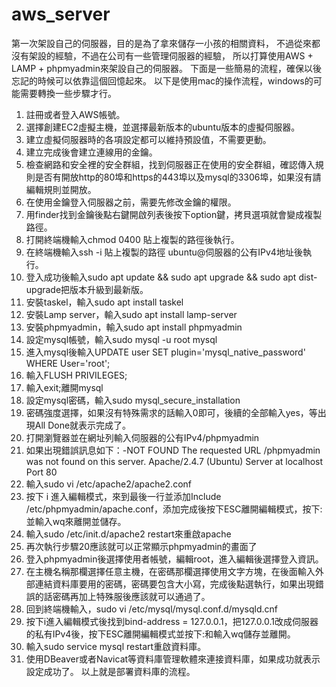 # aws_server
第一次架設自己的伺服器，目的是為了拿來儲存一小孩的相關資料，
不過從來都沒有架設的經驗，不過在公司有一些管理伺服器的經驗，
所以打算使用AWS + LAMP + phpmyadmin來架設自己的伺服器。
下面是一些簡易的流程，確保以後忘記的時候可以依靠這個回憶起來。
以下是使用mac的操作流程，windows的可能需要轉換一些步驟才行。
1. 註冊或者登入AWS帳號。
2. 選擇創建EC2虛擬主機，並選擇最新版本的ubuntu版本的虛擬伺服器。
3. 建立虛擬伺服器時的各項設定都可以維持預設值，不需要更動。
4. 建立完成後會建立連線用的金鑰。
5. 檢查網路和安全裡的安全群組，找到伺服器正在使用的安全群組，確認傳入規則是否有開放http的80埠和https的443埠以及mysql的3306埠，如果沒有請編輯規則並開放。
6. 在使用金鑰登入伺服器之前，需要先修改金鑰的權限。
7. 用finder找到金鑰後點右鍵開啟列表後按下option鍵，拷貝選項就會變成複製路徑。
8. 打開終端機輸入chmod 0400 貼上複製的路徑後執行。
9. 在終端機輸入ssh -i 貼上複製的路徑 ubuntu@伺服器的公有IPv4地址後執行。
10. 登入成功後輸入sudo apt update && sudo apt upgrade && sudo apt dist-upgrade把版本升級到最新版。
11. 安裝taskel，輸入sudo apt install taskel
12. 安裝Lamp server，輸入sudo apt install lamp-server
13. 安裝phpmyadmin，輸入sudo apt install phpmyadmin
14. 設定mysql帳號，輸入sudo mysql -u root mysql
15. 進入mysql後輸入UPDATE user SET plugin='mysql_native_password' WHERE User='root';
16. 輸入FLUSH PRIVILEGES;
17. 輸入exit;離開mysql
18. 設定mysql密碼，輸入sudo mysql_secure_installation
19. 密碼強度選擇，如果沒有特殊需求的話輸入0即可，後續的全部輸入yes，等出現All Done就表示完成了。
20. 打開瀏覽器並在網址列輸入伺服器的公有IPv4/phpmyadmin
21. 如果出現錯誤訊息如下：-NOT FOUND The requested URL /phpmyadmin was not found on this server. Apache/2.4.7 (Ubuntu) Server at localhost Port 80
22. 輸入sudo vi /etc/apache2/apache2.conf
23. 按下 i 進入編輯模式，來到最後一行並添加Include /etc/phpmyadmin/apache.conf，添加完成後按下ESC離開編輯模式，按下:並輸入wq來離開並儲存。
24. 輸入sudo /etc/init.d/apache2 restart來重啟apache
25. 再次執行步驟20應該就可以正常顯示phpmyadmin的畫面了
26. 登入phpmyadmin後選擇使用者帳號，編輯root，進入編輯後選擇登入資訊。
27. 在主機名稱那欄選擇任意主機，在密碼那欄選擇使用文字方塊，在後面輸入外部連結資料庫要用的密碼，密碼要包含大小寫，完成後點選執行，如果出現錯誤的話密碼再加上特殊服後應該就可以通過了。
28. 回到終端機輸入，sudo vi /etc/mysql/mysql.conf.d/mysqld.cnf
29. 按下i進入編輯模式後找到bind-address = 127.0.0.1，把127.0.0.1改成伺服器的私有IPv4後，按下ESC離開編輯模式並按下:和輸入wq儲存並離開。
30. 輸入sudo service mysql restart重啟資料庫。
31. 使用DBeaver或者Navicat等資料庫管理軟體來連接資料庫，如果成功就表示設定成功了。
以上就是部署資料庫的流程。
